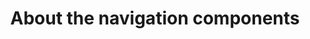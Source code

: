 ---
layout: default
title: About the navigation components
grand_parent: App navigation
nav_order: 1
parent: Navigation component
---